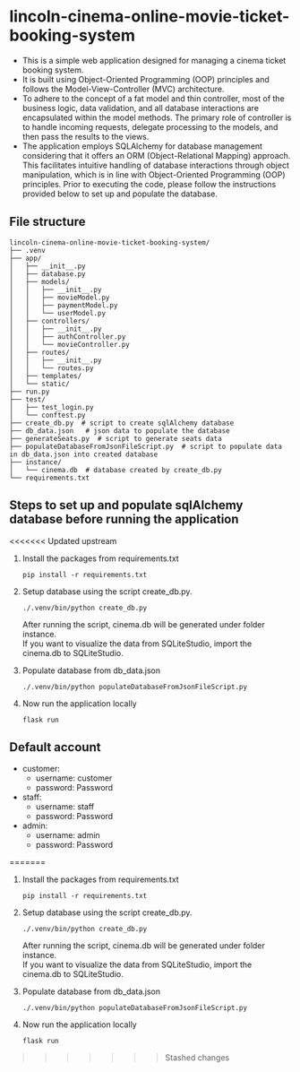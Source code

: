 # lincoln-cinema-online-movie-ticket-booking-system

- This is a simple web application designed for managing a cinema ticket booking system.
- It is built using Object-Oriented Programming (OOP) principles and follows the Model-View-Controller (MVC) architecture.
- To adhere to the concept of a fat model and thin controller, most of the business logic, data validation, and all database interactions are encapsulated within the model methods. The primary role of controller is to handle incoming requests, delegate processing to the models, and then pass the results to the views.
- The application employs SQLAlchemy for database management considering that it offers an ORM (Object-Relational Mapping) approach. This facilitates intuitive handling of database interactions through object manipulation, which is in line with Object-Oriented Programming (OOP) principles. Prior to executing the code, please follow the instructions provided below to set up and populate the database.

## File structure

```
lincoln-cinema-online-movie-ticket-booking-system/
├── .venv
├── app/
│   ├── __init__.py
│   ├── database.py
│   ├── models/
│   │   ├── __init__.py
│   │   ├── movieModel.py
│   │   ├── paymentModel.py
│   │   └── userModel.py
│   ├── controllers/
│   │   ├── __init__.py
│   │   ├── authController.py
│   │   └── movieController.py
│   ├── routes/
│   │   ├── __init__.py
│   │   └── routes.py
│   ├── templates/
│   └── static/
├── run.py
├── test/
│   ├── test_login.py
│   └── conftest.py
├── create_db.py  # script to create sqlAlchemy database
├── db_data.json   # json data to populate the database
├── generateSeats.py  # script to generate seats data
├── populateDatabaseFromJsonFileScript.py  # script to populate data in db_data.json into created database
├── instance/
│   └── cinema.db  # database created by create_db.py
└── requirements.txt
```

## Steps to set up and populate sqlAlchemy database before running the application
<<<<<<< Updated upstream
  1. Install the packages from requirements.txt
     ```
     pip install -r requirements.txt
     ```
    
  2. Setup database using the script create_db.py.
     
     ```
     ./.venv/bin/python create_db.py
     ```
     After running the script, cinema.db will be generated under folder instance.   
     If you want to visualize the data from SQLiteStudio, import the cinema.db to  SQLiteStudio.
     
  4. Populate database from db_data.json
     ```
     ./.venv/bin/python populateDatabaseFromJsonFileScript.py
     ```
  5. Now run the application locally
     ```
     flask run
     ```
## Default account
- customer:
  - username: customer
  - password: Password
- staff:
  - username: staff
  - password: Password
- admin:
  - username: admin
  - password: Password
    
       
  
=======

1. Install the packages from requirements.txt

   ```
   pip install -r requirements.txt
   ```

2. Setup database using the script create_db.py.

   ```
   ./.venv/bin/python create_db.py
   ```

   After running the script, cinema.db will be generated under folder instance.  
   If you want to visualize the data from SQLiteStudio, import the cinema.db to SQLiteStudio.

3. Populate database from db_data.json
   ```
   ./.venv/bin/python populateDatabaseFromJsonFileScript.py
   ```
4. Now run the application locally
   ```
   flask run
   ```


>>>>>>> Stashed changes
